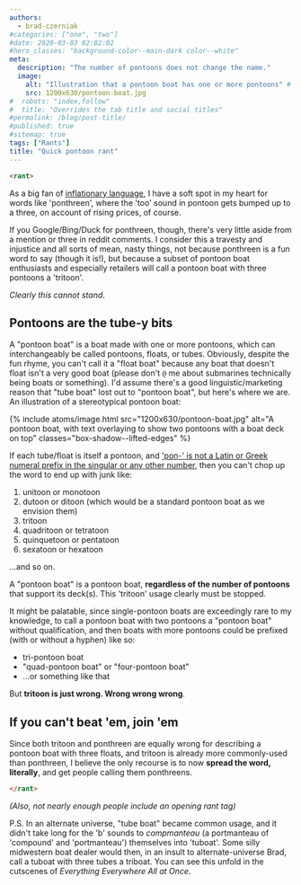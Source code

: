 ```yaml
---
authors:
  - brad-czerniak
#categories: ["one", "two"]
#date: 2020-03-03 02:02:02
#hero_classes: "background-color--main-dark color--white"
meta:
  description: "The number of pontoons does not change the name."
  image:
    alt: "Illustration that a pontoon boat has one or more pontoons" # It's okay for this to be empty if the image is decorative
    src: 1200x630/pontoon-boat.jpg
#  robots: "index,follow"
#  title: "Overrides the tab title and social titles"
#permalink: /blog/post-title/
#published: true
#sitemap: true
tags: ["Rants"]
title: "Quick pontoon rant"
---
```


```html
<rant>
```

As a big fan of [inflationary language](https://www.youtube.com/watch?v=BEuNb0nzyvI), I have a soft spot in my heart for
words like 'ponthreen', where the 'too' sound in pontoon gets bumped up to a three, on account of rising prices, of course.

If you Google/Bing/Duck for ponthreen, though, there's very little aside from a mention or three in reddit comments. I consider
this a travesty and injustice and all sorts of mean, nasty things, not because ponthreen is a fun word to say (though it
is!), but because a subset of pontoon boat enthusiasts and especially retailers will call a pontoon boat with three pontoons
a 'tritoon'.

_Clearly this cannot stand_.

## Pontoons are the tube-y bits

A "pontoon boat" is a boat made with one or more pontoons, which can interchangeably be called pontoons, floats, or tubes.
Obviously, despite the fun rhyme, you can't call it a "float boat" because any boat that doesn't float isn't a very good
boat (please don't `@` me about submarines technically being boats or something). I'd assume there's a good linguistic/marketing
reason that "tube boat" lost out to "pontoon boat", but here's where we are. An illustration of a stereotypical pontoon
boat:

{% include atoms/image.html
  src="1200x630/pontoon-boat.jpg"
  alt="A pontoon boat, with text overlaying to show two pontoons with a boat deck on top"
  classes="box-shadow--lifted-edges"
%}

If each tube/float is itself a pontoon, and ['pon-' is not a Latin or Greek numeral prefix in the singular or any other number](https://en.wikipedia.org/wiki/Numeral_prefix),
then you can't chop up the word to end up with junk like:

  1. unitoon or monotoon
  2. dutoon or ditoon (which would be a standard pontoon boat as we envision them)
  3. tritoon
  4. quadritoon or tetratoon
  5. quinquetoon or pentatoon
  6. sexatoon or hexatoon

...and so on.

A "pontoon boat" is a pontoon boat, **regardless of the number of pontoons** that support its deck(s). This 'tritoon' usage
clearly must be stopped.

It might be palatable, since single-pontoon boats are exceedingly rare to my knowledge, to call a pontoon boat with two
pontoons a "pontoon boat" without qualification, and then boats with more pontoons could be prefixed (with or without a
hyphen) like so:

  * tri-pontoon boat
  * "quad-pontoon boat" or "four-pontoon boat"
  * ...or something like that

But **tritoon is just wrong. Wrong wrong wrong**.

## If you can't beat 'em, join 'em

Since both tritoon and ponthreen are equally wrong for describing a pontoon boat with three floats, and tritoon is already
more commonly-used than ponthreen, I believe the only recourse is to now **spread the word, literally**, and get people
calling them ponthreens.

```html
</rant>
```

_(Also, not nearly enough people include an opening rant tag)_

P.S. In an alternate universe, "tube boat" became common usage, and it didn't take long for the 'b' sounds to _compmanteau_
(a portmanteau of 'compound' and 'portmanteau') themselves into 'tuboat'. Some silly midwestern boat dealer would then,
in an insult to alternate-universe Brad, call a tuboat with three tubes a triboat. You can see this unfold in the cutscenes
of _Everything Everywhere All at Once_.
